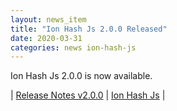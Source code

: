 ```yaml
---
layout: news_item
title: "Ion Hash Js 2.0.0 Released"
date: 2020-03-31
categories: news ion-hash-js
---
```


Ion Hash Js 2.0.0 is now available.

| [Release Notes v2.0.0](https://github.com/amzn/ion-hash-js/releases/tag/v2.0.0) | [Ion Hash Js](https://github.com/amzn/ion-hash-js) |

